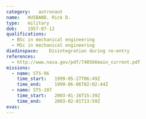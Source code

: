 ```yaml
---
category:	astronaut
name:	HUSBAND, Rick D.
type:	military
dob:	1957-07-12
qualifications:
  - BSc in mechanical engineering
  - MSc in mechanical engineering
diedinspace:	Disintegration during re-entry
references:
  - http://www.nasa.gov/pdf/740566main_current.pdf
missions:
  - name: STS-96
    time_start:   1999-05-27T06:49Z
    time_end:     1999-06-06T02:02:44Z
  - name: STS-107
    time_start:   2003-01-16T15:39Z
    time_end:     2003-02-01T13:59Z
evas:
---
```

